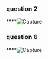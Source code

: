 ### question 2
****![Capture](https://github.com/tanishakataria/PfFall23/assets/142868660/a017bb79-59a0-45c9-8e4f-37400584f23d)

### question 6
****![Capture](https://github.com/tanishakataria/PfFall23/assets/142868660/87247631-5826-4050-9a27-6aaa62591492)
### 
